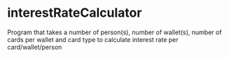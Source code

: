 # interestRateCalculator
Program that takes a number of person(s), number of wallet(s), number of cards per wallet and card type to calculate interest rate per card/wallet/person

